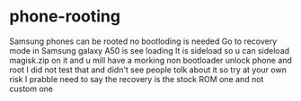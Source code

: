# phone-rooting
Samsung phones can be rooted no bootloding is needed
Go to recovery mode in Samsung galaxy A50 is see loading
It is sideload so u can sideload magisk.zip on it and u mill have a morking non bootloader unlock phone and root
I did not test that and didn't see people tolk about it so try at your own risk
I prabble need to say the recovery is the stock ROM one and not custom one
